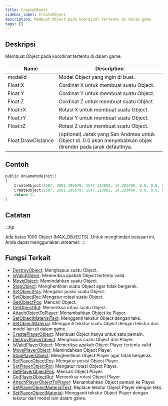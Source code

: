 ```yaml
---
title: CreateObject
sidebar_label: CreateObject
description: Membuat Object pada koordinat tertentu di dalam game.
tags: []
---
```


## Deskripsi

Membuat Object pada koordinat tertentu di dalam game.

| Name               | Description                                                                                                                                                                 |
| ------------------ | --------------------------------------------------------------------------------------------------------------------------------------------------------------------------- |
| modelid            | Model Object yang ingin di buat.                                                                                                                                            |
| Float:X            | Cordinat X untuk membuat suatu Object.                                                                                                                                      |
| Float:Y            | Cordinat Y untuk membuat suatu Object.                                                                                                                                      |
| Float:Z            | Cordinat Z untuk membuat suatu Object.                                                                                                                                      |
| Float:rX           | Rotasi X untuk membuat suatu Object.                                                                                                                                        |
| Float:rY           | Rotasi Y untuk membuat suatu Object.                                                                                                                                        |
| Float:rZ           | Rotasi Z untuk membuat suatu Object.                                                                                                                                        |
| Float:DrawDistance | (optional) Jarak yang San Andreas untuk Object di. 0.0 akan menyebabkan objek dirender pada jarak defaultnya. |

## Contoh

```c
public OnGameModeInit()
{
    CreateObject(2587, 2001.195679, 1547.113892, 14.283400, 0.0, 0.0, 96.0); // Object akan dirender pada jarak defaultnya.
    CreateObject(2587, 2001.195679, 1547.113892, 14.283400, 0.0, 0.0, 96.0, 300.0); // Object akan dirender pada 300,0 unit.
    return 1;
}
```

## Catatan

:::tip

Ada batas 1000 Object (MAX_OBJECTS). Untuk menghindari batasan ini, Anda dapat menggunakan streamer.
:::

## Fungsi Terkait

- [DestroyObject](DestroyObject): Menghapus suatu Object.
- [IsValidObject](IsValidObject): Memeriksa apakah Object tertentu valid.
- [MoveObject](MoveObject): Memindahkan suatu Object.
- [StopObject](StopObject): Menghentikan suatu Object agar tidak bergerak.
- [SetObjectPos](SetObjectPos): Mengatur posisi suatu Object.
- [SetObjectRot](SetObjectRot): Mengatur rotasi suatu Object.
- [GetObjectPos](GetObjectPos): Mencari Object.
- [GetObjectRot](GetObjectRot): Memeriksa rotasi suatu Object.
- [AttachObjectToPlayer](AttachObjectToPlayer): Menambahkan Object ke Player.
- [SetObjectMaterialText](SetObjectMaterialText): Mengganti tekstur Object dengan teks.
- [SetObjectMaterial](SetObjectMaterial): Mengganti tekstur suatu Object dengan tekstur dari model lain di dalam game.
- [CreatePlayerObject](CreatePlayerObject): Membuat Object hanya untuk satu pemain.
- [DestroyPlayerObject](DestroyPlayerObject): Menghapus suatu Object dari Player.
- [IsValidPlayerObject](IsValidPlayerObject): Memeriksa apakah Object Player tertentu valid.
- [MovePlayerObject](MovePlayerObject): Memindahkan Object Player.
- [StopPlayerObject](StopPlayerObject): Menghentikan Object Player agar tidak bergerak.
- [SetPlayerObjectPos](SetPlayerObjectPos): Mengatur posisi Object Player.
- [SetPlayerObjectRot](SetPlayerObjectRot): Mengatur rotasi Object Player.
- [GetPlayerObjectPos](GetPlayerObjectPos): Mencari Object Player.
- [GetPlayerObjectRot](GetPlayerObjectRot): Memeriksa rotasi Object Player.
- [AttachPlayerObjectToPlayer](AttachPlayerObjectToPlayer): Menambahkan Object pemain ke Player.
- [SetPlayerObjectMaterialText](SetPlayerObjectMaterialText): Replace tekstur Object Player dengan teks.
- [SetPlayerObjectMaterial](SetPlayerObjectMaterial): Mengganti tekstur Object Player dengan tekstur dari model lain dalam game.
